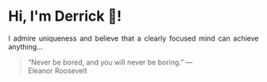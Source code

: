 # Hi, I'm Derrick 👋!
<p align="justify">I admire uniqueness and believe that a clearly focused mind can achieve anything...</p> 
<!-- #quote-start -->
<blockquote>&ldquo;Never be bored, and you will never be boring.&rdquo; &mdash; <footer>Eleanor Roosevelt</footer></blockquote>
<!-- #quote-end -->
